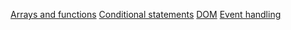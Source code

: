 [Arrays and functions](https://users.metropolia.fi/~mikaelea/Viikko2/ArraysAndFunctions)
[Conditional statements](https://users.metropolia.fi/~mikaelea/Viikko2/ConditionalStatements)
[DOM](https://users.metropolia.fi/~mikaelea/Viikko2/DOM)
[Event handling](https://users.metropolia.fi/~mikaelea/Viikko2/EventHandling)
